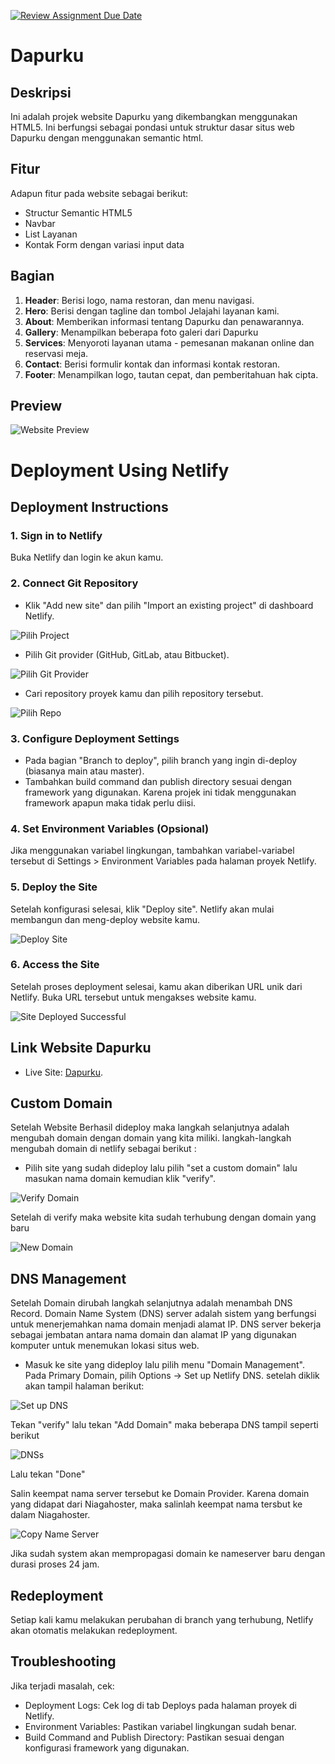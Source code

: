 [![Review Assignment Due Date](https://classroom.github.com/assets/deadline-readme-button-22041afd0340ce965d47ae6ef1cefeee28c7c493a6346c4f15d667ab976d596c.svg)](https://classroom.github.com/a/mEdQF3Ol)


# Dapurku

## Deskripsi

Ini adalah projek website Dapurku yang dikembangkan menggunakan HTML5. Ini berfungsi sebagai pondasi untuk struktur dasar situs web Dapurku dengan menggunakan semantic html.

## Fitur

Adapun fitur pada website sebagai berikut:

- Structur Semantic HTML5
- Navbar
- List Layanan
- Kontak Form dengan variasi input data


## Bagian

1. **Header**: Berisi logo, nama restoran, dan menu navigasi.
2. **Hero**: Berisi dengan tagline dan tombol Jelajahi layanan kami.
3. **About**: Memberikan informasi tentang Dapurku dan penawarannya.
4. **Gallery**: Menampilkan beberapa foto galeri dari Dapurku
5. **Services**: Menyoroti layanan utama - pemesanan makanan online dan reservasi meja.
6. **Contact**: Berisi formulir kontak dan informasi kontak restoran.
7. **Footer**: Menampilkan logo, tautan cepat, dan pemberitahuan hak cipta.


## Preview

![Website Preview](assets/images_documentation/landing_page3.png)



# Deployment Using Netlify

## Deployment Instructions

### 1. Sign in to Netlify
Buka Netlify dan login ke akun kamu.

### 2. Connect Git Repository

- Klik "Add new site" dan pilih "Import an existing project" di dashboard Netlify.

![Pilih Project](assets/images_documentation/TambahProject.png)

- Pilih Git provider (GitHub, GitLab, atau Bitbucket).

![Pilih Git Provider](assets/images_documentation/PilihGitProvider.png)

- Cari repository proyek kamu dan pilih repository tersebut.

![Pilih Repo](assets/images_documentation/PilihRepo.png)


### 3. Configure Deployment Settings

- Pada bagian "Branch to deploy", pilih branch yang ingin di-deploy (biasanya main atau master).
- Tambahkan build command dan publish directory sesuai dengan framework yang digunakan. Karena projek ini tidak menggunakan framework apapun maka tidak perlu diisi.

### 4. Set Environment Variables (Opsional)
Jika menggunakan variabel lingkungan, tambahkan variabel-variabel tersebut di Settings > Environment Variables pada halaman proyek Netlify.

### 5. Deploy the Site
Setelah konfigurasi selesai, klik "Deploy site". Netlify akan mulai membangun dan meng-deploy website kamu.

![Deploy Site](assets/images_documentation/DeploySite.png)


### 6. Access the Site
Setelah proses deployment selesai, kamu akan diberikan URL unik dari Netlify. Buka URL tersebut untuk mengakses website kamu.

![Site Deployed Successful](assets/images_documentation/DeploySuccess1.png)

## Link Website Dapurku
- Live Site: [Dapurku](https://dapurku.site/).

## Custom Domain

Setelah Website Berhasil dideploy maka langkah selanjutnya adalah mengubah domain dengan domain yang kita miliki. langkah-langkah mengubah domain di netlify sebagai berikut :

- Pilih site yang sudah dideploy lalu pilih "set a custom domain" lalu masukan nama domain kemudian klik "verify".

![Verify Domain](assets/images_documentation/VerifyDomain.png)

Setelah di verify maka website kita sudah terhubung dengan domain yang baru 

![New Domain](assets/images_documentation/NewDomain.png)

## DNS Management

Setelah Domain dirubah langkah selanjutnya adalah menambah DNS Record. Domain Name System (DNS) server adalah sistem yang berfungsi untuk menerjemahkan nama domain menjadi alamat IP. DNS server bekerja sebagai jembatan antara nama domain dan alamat IP yang digunakan komputer untuk menemukan lokasi situs web.

- Masuk ke site yang dideploy lalu pilih menu "Domain Management". Pada Primary Domain, pilih Options -> Set up Netlify DNS. setelah diklik akan tampil halaman berikut:

![Set up DNS](assets/images_documentation/SetupDNS.png)

Tekan "verify" lalu tekan "Add Domain" maka beberapa DNS tampil seperti berikut

![DNSs](assets/images_documentation/DNSs.png)

Lalu tekan "Done"

Salin keempat nama server tersebut ke Domain Provider. Karena domain yang didapat dari Niagahoster, maka salinlah keempat nama tersbut ke dalam Niagahoster.

![Copy Name Server](assets/images_documentation/CopyNameServer.png)

Jika sudah system akan mempropagasi domain ke nameserver baru dengan durasi proses 24 jam.


## Redeployment
Setiap kali kamu melakukan perubahan di branch yang terhubung, Netlify akan otomatis melakukan redeployment.

## Troubleshooting
Jika terjadi masalah, cek:

- Deployment Logs: Cek log di tab Deploys pada halaman proyek di Netlify.
- Environment Variables: Pastikan variabel lingkungan sudah benar.
- Build Command and Publish Directory: Pastikan sesuai dengan konfigurasi framework yang digunakan.
